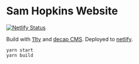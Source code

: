 
# Sam Hopkins Website

[![Netlify Status](https://api.netlify.com/api/v1/badges/2c84f1b6-16be-4244-b5fc-84250d9d6b03/deploy-status)](https://app.netlify.com/sites/sam-hopkins-dev/deploys)

Build with [11ty](https://www.11ty.dev/) and [decap CMS](https://decapcms.org/).
 Deployed to [netlify](https://www.netlify.com/).

```
yarn start
yarn build
```

